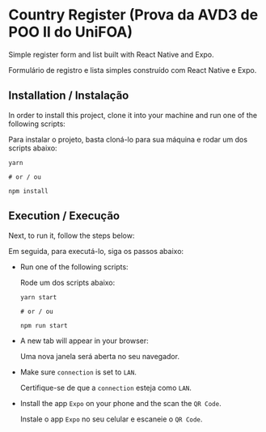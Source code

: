 # Country Register (Prova da AVD3 de POO II do UniFOA)
 Simple register form and list built with React Native and Expo.

 Formulário de registro e lista simples construído com React Native e Expo.

## Installation / Instalação

In order to install this project, clone it into your machine and run one of the following scripts: 

Para instalar o projeto, basta cloná-lo para sua máquina e rodar um dos scripts abaixo:

```
yarn

# or / ou

npm install
```

## Execution / Execução

Next, to run it, follow the steps below:

Em seguida, para executá-lo, siga os passos abaixo: 

 - Run one of the following scripts:
    
   Rode um dos scripts abaixo:

    ```
    yarn start

    # or / ou

    npm run start
    ```

- A new tab will appear in your browser:
  
  Uma nova janela será aberta no seu navegador.

- Make sure `connection` is set to `LAN`.
  
  Certifique-se de que a `connection` esteja como `LAN`.

- Install the app `Expo` on your phone and the scan the `QR Code`.

  Instale o app `Expo` no seu celular e escaneie o `QR Code`.
